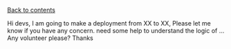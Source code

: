[Back to contents](https://github.com/TD-English-Learning-Community/common-expressions)


Hi devs, I am going to make a deployment from XX to XX, Please let me know if you have any concern. need some help to understand the logic of ... Any volunteer please? Thanks